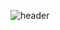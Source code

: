 ![header](https://capsule-render.vercel.app/api?type=waving&color=gradient&customColorList=12&height=300&section=header&text=yakcom&fontSize=80&fontAlignY=35&animation=fadeIn&desc=Welcome%20to%20my%20GitHub%20profile&&fontColor=c9d1d9&descSize=50)


